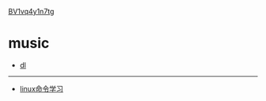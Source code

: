[BV1vq4y1n7tg](http://b23.tv/gePwMf)

# music
+ [dl](https://raw.githubusercontent.com/ICWJW/icwjw.github.io/gh-pages/book/music/dl)
-----
+ [linux命令学习](https://raw.githubusercontent.com/ICWJW/icwjw.github.io/gh-pages/book/linux%20%E5%91%BD%E4%BB%A4)
